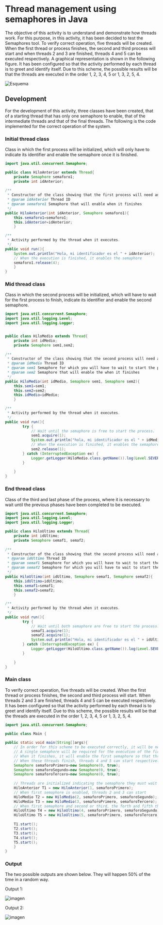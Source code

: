 # Thread management using semaphores in Java
The objective of this activity is to understand and demonstrate how threads work. For this purpose, in this activity, it has been decided to test the Semaphores tool. To verify correct operation, five threads will be created. When the first thread or process finishes, the second and third process will start and when threads 2 and 3 are finished, threads 4 and 5 can be executed respectively. A graphical representation is shown in the following figure.
It has been configured so that the activity performed by each thread is to greet and identify itself. Due to this scheme, the possible results will be that the threads are executed in the order 1, 2, 3, 4, 5 or 1, 3, 2, 5, 4.    

 ![Esquema](https://github.com/cristianrodriguez97/Java/assets/72400714/12dac796-0e8f-4c7d-8876-439c0b6a6774)

## Development
For the development of this activity, three classes have been created, that of a starting thread that has only one semaphore to enable, that of the intermediate threads and that of the final threads. 
The following is the code implemented for the correct operation of the system.

### Initial thread class
Class in which the first process will be initialized, which will only have to indicate its identifier and enable the semaphore once it is finished.

```java
import java.util.concurrent.Semaphore;

public class HiloAnterior extends Thread{
    private Semaphore semaforo1;
    private int idAnterior;
    
/**
 * Constructor of the class showing that the first process will need an identifier and a semaphore to enable.     
 * @param idAnterior Thread ID
 * @param semaforo1 Semaphore that will enable when it finishes
 */
public HiloAnterior(int idAnterior, Semaphore semaforo1){
    this.semaforo1=semaforo1;
    this.idAnterior=idAnterior;
    }

/**
 * Activity performed by the thread when it executes.
 */
public void run(){
    System.out.println("Hola, mi identificador es el " + idAnterior);
    // When the execution is finished, it enables the semaphore
    semaforo1.release(4);
    }
}
```

### Mid thread class
Class in which the second process will be initialized, which will have to wait for the first process to finish, indicate its identifier and enable the second semaphore.
```java
import java.util.concurrent.Semaphore;
import java.util.logging.Level;
import java.util.logging.Logger;


public class HiloMedio extends Thread{
    private int idMedio;
    private Semaphore sem1,sem2;
    
/**
 * Constructor of the class showing that the second process will need an identifier and two semaphore, one to wait and other to enable.
 * @param idMedio Thread ID
 * @param sem1 Semaphore for which you will have to wait to start the process
 * @param sem2 Semaphore that will enable the when it finishes
 */
public HiloMedio(int idMedio, Semaphore sem1, Semaphore sem2){
    this.sem1=sem1;
    this.sem2=sem2;
    this.idMedio=idMedio;
    }

/**
 * Activity performed by the thread when it executes.
 */
public void run(){
        try {
        	// Wait until the semaphore is free to start the process.
            sem1.acquire(1);
            System.out.println("hola, mi identificador es el " + idMedio);
            // When the execution is finished, it enables the semaphore            
            sem2.release(1);
        } catch (InterruptedException ex) {
            Logger.getLogger(HiloMedio.class.getName()).log(Level.SEVERE, null, ex);
        }
        
    }
}
```

### End thread class
Class of the third and last phase of the process, where it is necessary to wait until the previous phases have been completed to be executed.
```java
import java.util.concurrent.Semaphore;
import java.util.logging.Level;
import java.util.logging.Logger;

public class HiloUltimo extends Thread{
    private int idUltimo;
    private Semaphore semaf1, semaf2;
    
/**
 * Constructor of the class showing that the second process will need an identifier and two semaphore, for which it must wait for.    
 * @param idUltimo Thread ID
 * @param semaf1 Semaphore for which you will have to wait to start the process
 * @param semaf2 Semaphore for which you will have to wait to start the process
 */
public HiloUltimo(int idUltimo, Semaphore semaf1, Semaphore semaf2){
    this.idUltimo=idUltimo;
    this.semaf1=semaf1;
    this.semaf2=semaf2;
    }

/**
 * Activity performed by the thread when it executes.
 */
public void run(){
        try {
        	// Wait until both semaphore are free to start the process.
            semaf1.acquire(1);
            semaf2.acquire(1);
            System.out.println("Hola, mi identificador es el " + idUltimo);
        } catch (InterruptedException ex) {
            Logger.getLogger(HiloUltimo.class.getName()).log(Level.SEVERE, null, ex);
        }
        
    }
}
```

### Main class
To verify correct operation, five threads will be created. When the first thread or process finishes, the second and third process will start. When threads 2 and 3 are finished, threads 4 and 5 can be executed respectively. It has been configured so that the activity performed by each thread is to greet and identify itself. Due to this scheme, the possible results will be that the threads are executed in the order 1, 2, 3, 4, 5 or 1, 3, 2, 5, 4.  
```java
import java.util.concurrent.Semaphore;

public class Main {
	
public static void main(String[]args){
	// In order for this scheme to be executed correctly, it will be necessary to initialize three semaphores which is the maximum number to be used at one time. 
	// A single semaphore will be required for the execution of the first thread. 
	// When it finishes, it will enable the first semaphore so that threads 2 and 3 can start, which, when finished, will enable a second and third semaphore. 
	// When these threads finish, threads 4 and 5 can start respectively.
    Semaphore semaforoPrimero=new Semaphore(0, true);
    Semaphore semaforoSegundo=new Semaphore(0, true);
    Semaphore semaforoTercero=new Semaphore(0, true);
    
    // Threads are initialized indicating the semaphore they must wait for, if any, and the semaphore they must enable when they finish their execution.
    HiloAnterior T1 = new HiloAnterior(1, semaforoPrimero);
    // When first semaphore is enabled, threads 2 and 3 can start
    HiloMedio T2 = new HiloMedio(2, semaforoPrimero, semaforoSegundo);
    HiloMedio T3 = new HiloMedio(3, semaforoPrimero, semaforoTercero);
    // When first semaphore and second or third, the forth and fifth thread can be executed respectively.
    HiloUltimo T4 = new HiloUltimo(4, semaforoPrimero, semaforoSegundo);
    HiloUltimo T5 = new HiloUltimo(5, semaforoPrimero, semaforoTercero);
    
    T1.start();
    T2.start();
    T3.start();
    T4.start();
    T5.start();
    }
}
```

### Output
The two possible outputs are shown below. They will happen 50% of the time in a random way.

Output 1:

![imagen](https://github.com/cristianrodriguez97/Java/assets/72400714/529cf33e-9cdc-475b-aeed-ddef59f7b830)

Output 2:

![imagen](https://github.com/cristianrodriguez97/Java/assets/72400714/6b721f89-298e-434f-ac9e-ae5d6481506f)

